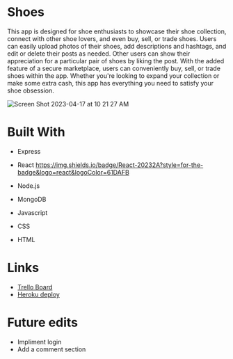 # Shoes

This app is designed for shoe enthusiasts to showcase their shoe collection, connect with other shoe lovers, and even buy, sell, or trade shoes. Users can easily upload photos of their shoes, add descriptions and hashtags, and edit or delete their posts as needed. Other users can show their appreciation for a particular pair of shoes by liking the post. With the added feature of a secure marketplace, users can conveniently buy, sell, or trade shoes within the app. Whether you're looking to expand your collection or make some extra cash, this app has everything you need to satisfy your shoe obsession.

![Screen Shot 2023-04-17 at 10 21 27 AM](https://user-images.githubusercontent.com/122836814/232515003-68fd51d3-7ef2-433c-831d-8a265ef2364f.png)

# Built With
* Express
* React https://img.shields.io/badge/React-20232A?style=for-the-badge&logo=react&logoColor=61DAFB
* Node.js
* MongoDB
* Javascript

* CSS
* HTML

# Links
* [Trello Board](https://trello.com/b/e28wlr3w/project-4)
* [Heroku deploy](https://shoes-project4.netlify.app/)

# Future edits
* Impliment login
* Add a comment section
